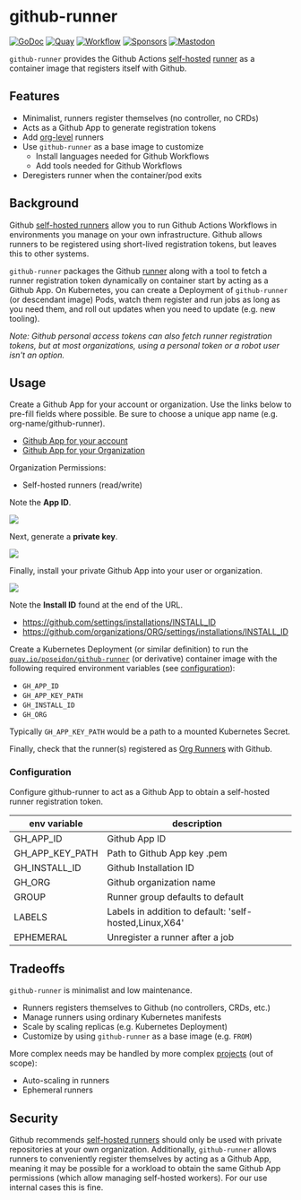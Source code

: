 # github-runner
[![GoDoc](https://pkg.go.dev/badge/github.com/poseidon/github-runner.svg)](https://pkg.go.dev/github.com/poseidon/github-runner)
[![Quay](https://img.shields.io/badge/container-quay-green)](https://quay.io/repository/poseidon/github-runner)
[![Workflow](https://github.com/poseidon/github-runner/actions/workflows/test.yaml/badge.svg)](https://github.com/poseidon/github-runner/actions/workflows/test.yaml?query=branch%3Amain)
[![Sponsors](https://img.shields.io/github/sponsors/poseidon?logo=github)](https://github.com/sponsors/poseidon)
[![Mastodon](https://img.shields.io/badge/follow-news-6364ff?logo=mastodon)](https://fosstodon.org/@poseidon)

`github-runner` provides the Github Actions [self-hosted](https://docs.github.com/en/actions/hosting-your-own-runners) [runner](https://github.com/actions/runner) as a container image that registers itself with Github.

## Features

* Minimalist, runners register themselves (no controller, no CRDs)
* Acts as a Github App to generate registration tokens
* Add [org-level](https://docs.github.com/en/actions/hosting-your-own-runners/adding-self-hosted-runners#adding-a-self-hosted-runner-to-an-organization) runners
* Use `github-runner` as a base image to customize
  * Install languages needed for Github Workflows
  * Add tools needed for Github Workflows
* Deregisters runner when the container/pod exits

## Background

Github [self-hosted runners](https://docs.github.com/en/actions/hosting-your-own-runners) allow you to run Github Actions Workflows in environments you manage on your own infrastructure. Github allows runners to be registered using short-lived registration tokens, but leaves this to other systems.

`github-runner` packages the Github [runner](https://github.com/actions/runner) along with a tool to fetch a runner registration token dynamically on container start by acting as a Github App. On Kubernetes, you can create a Deployment of `github-runner` (or descendant image) Pods, watch them register and run jobs as long as you need them, and roll out updates when you need to update (e.g. new tooling).

*Note: Github personal access tokens can also fetch runner registration tokens, but at most organizations, using a personal token or a robot user isn't an option.*

## Usage

Create a Github App for your account or organization. Use the links below to pre-fill fields where possible. Be sure to choose a unique app name (e.g. org-name/github-runner).

* [Github App for your account](https://github.com/settings/apps/new?url=http://github.com/poseidon/github-runner&webhook_active=false&public=false&organization_self_hosted_runners=write)
* [Github App for your Organization](https://github.com/organizations/:org/settings/apps/new?url=http://github.com/poseidon/github-runner&webhook_active=false&public=false&organization_self_hosted_runners=write)

Organization Permissions:

* Self-hosted runners (read/write)

Note the **App ID**.

<img src="https://storage.googleapis.com/poseidon/github-app-id.png">

Next, generate a **private key**.

<img src="https://storage.googleapis.com/poseidon/github-generate-key.png">

Finally, install your private Github App into your user or organization.

<img src="https://storage.googleapis.com/poseidon/github-app-install.png">

Note the **Install ID** found at the end of the URL.

* https://github.com/settings/installations/INSTALL_ID
* https://github.com/organizations/ORG/settings/installations/INSTALL_ID

Create a Kubernetes Deployment (or similar definition) to run the [`quay.io/poseidon/github-runner`](https://quay.io/repository/poseidon/github-runner?tab=tags) (or derivative) container image with the following required environment variables (see [configuration](#configuration)):

* `GH_APP_ID`
* `GH_APP_KEY_PATH`
* `GH_INSTALL_ID`
* `GH_ORG`

Typically `GH_APP_KEY_PATH` would be a path to a mounted Kubernetes Secret.

Finally, check that the runner(s) registered as [Org Runners](https://github.com/organizations/ORG/settings/actions/runners) with Github.

### Configuration

Configure github-runner to act as a Github App to obtain a self-hosted runner registration token.

| env variable    | description |
|-----------------|---------------|
| GH_APP_ID       | Github App ID |
| GH_APP_KEY_PATH | Path to Github App key .pem |
| GH_INSTALL_ID   | Github Installation ID |
| GH_ORG          | Github organization name |
| GROUP  | Runner group defaults to default |
| LABELS | Labels in addition to default: 'self-hosted,Linux,X64' |
| EPHEMERAL | Unregister a runner after a job |

## Tradeoffs

`github-runner` is minimalist and low maintenance.

* Runners registers themselves to Github (no controllers, CRDs, etc.)
* Manage runners using ordinary Kubernetes manifests
* Scale by scaling replicas (e.g. Kubernetes Deployment)
* Customize by using `github-runner` as a base image (e.g. `FROM`)

More complex needs may be handled by more complex [projects](https://github.com/actions-runner-controller/actions-runner-controller) (out of scope):

* Auto-scaling in runners
* Ephemeral runners

## Security

Github recommends [self-hosted runners](https://docs.github.com/en/actions/hosting-your-own-runners/about-self-hosted-runners#self-hosted-runner-security) should only be used with private repositories at your own organization. Additionally, `github-runner` allows runners to conveniently register themselves by acting as a Github App, meaning it may be possible for a workload to obtain the same Github App permissions (which allow managing self-hosted workers). For our use internal cases this is fine.
